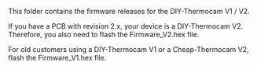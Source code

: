 This folder contains the firmware releases for the DIY-Thermocam V1 / V2.

If you have a PCB with revision 2.x, your device is a DIY-Thermocam V2. Therefore, you also need to flash the Firmware_V2.hex file.

For old customers using a DIY-Thermocam V1 or a Cheap-Thermocam V2, flash the Firmware_V1.hex file.
